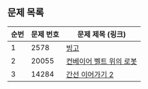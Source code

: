 ## 문제 목록

| **순번** | **문제 번호** | **문제 제목 (링크)**                                             |
| -------- | ------------- | ---------------------------------------------------------------- |
| 1        | 2578          | [빙고](https://www.acmicpc.net/problem/2578)                     |
| 2        | 20055         | [컨베이어 벨트 위의 로봇](https://www.acmicpc.net/problem/20055) |
| 3        | 14284         | [간선 이어가기 2](https://www.acmicpc.net/problem/14284)         |
